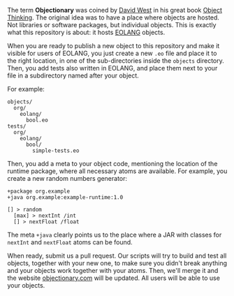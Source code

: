 The term **Objectionary** was coined by [David West](https://www.youtube.com/watch?v=s-hdZZzMCac)
in his great book
[Object Thinking](http://amzn.to/266oJr4). The original idea was to
have a place where objects are hosted. Not libraries or software packages,
but individual objects. This is exactly what this repository is about:
it hosts [EOLANG](https://www.eolang.org) objects.

When you are ready to publish a new object to this repository
and make it visible for users of EOLANG, you just create a new
`.eo` file and place it to the right location, in one of the sub-directories
inside the `objects` directory.
Then, you add tests also written in EOLANG, and place them next
to your file in a subdirectory named after your object.

For example:

```
objects/
  org/
    eolang/
      bool.eo
tests/
  org/
    eolang/
      bool/
        simple-tests.eo
```

Then, you add a meta to your object code, mentioning the location
of the runtime package, where all necessary atoms are available. For example,
you create a new random numbers generator:

```
+package org.example
+java org.example:example-runtime:1.0

[] > random
  [max] > nextInt /int
  [] > nextFloat /float
```

The meta `+java` clearly points us to the place where a JAR with
classes for `nextInt` and `nextFloat` atoms can be found.

When ready, submit us a pull request. Our scripts will try to
build and test all objects, together with your new one, to make
sure you didn't break anything and your objects work together
with your atoms. Then, we'll merge it and the website 
[objectionary.com](https://www.objectionary.com)
will be updated. All users will be able to use your objects.


